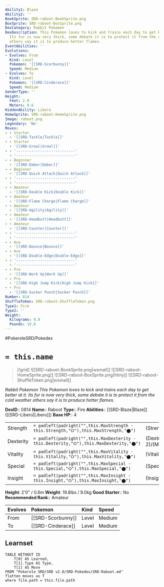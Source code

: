 ```yaml
---
Ability1: Blaze
Ability2: ''
BookSprite: SRD-raboot-BookSprite.png
BoxSprite: SRD-raboot-BoxSprite.png
DexCategory: Rabbit Pokemon
DexDescription: This Pokemon loves to kick and trains each day to get better at it.
  Its fur is now very thick, some debate it is to protect it from the cold weather
  others say it is to produce hotter flames.
EventAbilities: ''
Evolutions:
- Evolves: From
  Kind: Level
  Pokemon: '[[SRD-Scorbunny]]'
  Speed: Medium
- Evolves: To
  Kind: Level
  Pokemon: '[[SRD-Cinderace]]'
  Speed: Medium
GenderType: ''
Height:
  Feet: 2.0
  Meters: 0.6
HiddenAbility: Libero
HomeSprite: SRD-raboot-HomeSprite.png
Image: raboot.png
Legendary: 'No'
Moves:
- - Starter
  - '[[SRD-Tackle|Tackle]]'
- - Starter
  - '[[SRD-Growl|Growl]]'
- - '---------------------------'
  - '---------------------------'
- - Beginner
  - '[[SRD-Ember|Ember]]'
- - Beginner
  - '[[SRD-Quick Attack|Quick Attack]]'
- - '---------------------------'
  - '---------------------------'
- - Amateur
  - '[[SRD-Double Kick|Double Kick]]'
- - Amateur
  - '[[SRD-Flame Charge|Flame Charge]]'
- - Amateur
  - '[[SRD-Agility|Agility]]'
- - Amateur
  - '[[SRD-Headbutt|Headbutt]]'
- - Amateur
  - '[[SRD-Counter|Counter]]'
- - '---------------------------'
  - '---------------------------'
- - Ace
  - '[[SRD-Bounce|Bounce]]'
- - Ace
  - '[[SRD-Double-Edge|Double-Edge]]'
- - '---------------------------'
  - '---------------------------'
- - Pro
  - '[[SRD-Work Up|Work Up]]'
- - Pro
  - '[[SRD-High Jump Kick|High Jump Kick]]'
- - Pro
  - '[[SRD-Sucker Punch|Sucker Punch]]'
Number: 814
ShuffleToken: SRD-raboot-ShuffleToken.png
Type1: Fire
Type2: ''
Weight:
  Kilograms: 9.0
  Pounds: 19.8
---
```


#PokeroleSRD/Pokedex

# `= this.name`

> [!grid]
> ![[SRD-raboot-BookSprite.png|wsmall]]
> ![[SRD-raboot-HomeSprite.png]]
> ![[SRD-raboot-BoxSprite.png|htiny]]
> ![[SRD-raboot-ShuffleToken.png|wsmall]]


*Rabbit Pokemon*
*This Pokemon loves to kick and trains each day to get better at it. Its fur is now very thick, some debate it is to protect it from the cold weather others say it is to produce hotter flames.*

**DexID**:: 0814
**Name**:: Raboot
**Type**:: Fire
**Abilities**:: [[SRD-Blaze|Blaze]] ([[SRD-Libero|Libero]])
**Base HP**:: 4

|           |                                                                                        |                                          |
| --------- | -------------------------------------------------------------------------------------- | ---------------------------------------- |
| Strength  | `= padleft(padright("",this.MaxStrength - this.Strength,"⭘"),this.MaxStrength,"⬤")`    | (Strength::2)/(MaxStrength::5)   |
| Dexterity | `= padleft(padright("",this.MaxDexterity - this.Dexterity,"⭘"),this.MaxDexterity,"⬤")` | (Dexterity:: 2)/(MaxDexterity::5) |
| Vitality  | `= padleft(padright("",this.MaxVitality - this.Vitality,"⭘"),this.MaxVitality,"⬤")`    | (Vitality::2)/(MaxVitality::4)   |
| Special   | `= padleft(padright("",this.MaxSpecial - this.Special,"⭘"),this.MaxSpecial,"⬤")`       | (Special::2)/(MaxSpecial::4)     |
| Insight   | `= padleft(padright("",this.MaxInsight - this.Insight,"⭘"),this.MaxInsight,"⬤")`       | (Insight::2)/(MaxInsight::4)     |

**Height**: 2'0" / 0.6m
**Weight**: 19.8lbs / 9.0kg
**Good Starter**:: No
**Recommended Rank**:: Amateur

| Evolves   | Pokemon           | Kind   | Speed   |
|:----------|:------------------|:-------|:--------|
| From      | [[SRD-Scorbunny]] | Level  | Medium  |
| To        | [[SRD-Cinderace]] | Level  | Medium  |

## Learnset

```dataview
TABLE WITHOUT ID
    T[0] AS Learned,
    T[1].Type AS Type,
    T[1] AS Move
FROM "Pokerole SRD/SRD v2.0/SRD-Pokedex/SRD-Raboot.md"
flatten moves as T
where file.path = this.file.path
```
